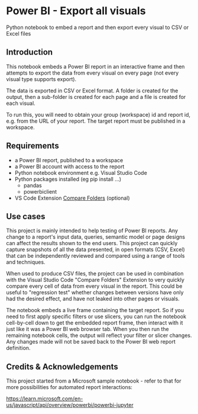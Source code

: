 # Power BI - Export all visuals
Python notebook to embed a report and then export every visual to CSV or Excel files

## Introduction

This notebook embeds a Power BI report in an interactive frame and then attempts to export the data from every visual on every page (not every visual type supports export).

The data is exported in CSV or Excel format. A folder is created for the output, then a sub-folder is created for each page and a file is created for each visual.

To run this, you will need to obtain your group (workspace) id and report id, e.g. from the URL of your report.  The target report must be published in a workspace.

## Requirements

- a Power BI report, published to a workspace
- a Power BI account with access to the report
- Python notebook environment e.g. Visual Studio Code
- Python packages installed (eg pip install ...)
  - pandas
  - powerbiclient
- VS Code Extension [Compare Folders](https://marketplace.visualstudio.com/items?itemName=moshfeu.compare-folders) (optional)

## Use cases

This project is mainly intended to help testing of Power BI reports. Any change to a report's input data, queries, semantic model or page designs can affect the results shown to the end users. This project can quickly capture snapshots of all the data presented, in open formats (CSV, Excel) that can be independently reviewed and compared using a range of tools and techniques. 

When used to produce CSV files, the project can be used in combination with the Visual Studio Code "Compare Folders" Extension to very quickly compare every cell of data from every visual in the report. This could be useful to "regression test" whether changes between versions have only had the desired effect, and have not leaked into other pages or visuals.

The notebook embeds a live frame containing the target report. So if you need to first apply specific filters or use slicers, you can run the notebook cell-by-cell down to get the embedded report frame, then interact with it just like it was a Power BI web browser tab.  When you then run the remaining notebook cells, the output will reflect your filter or slicer changes. Any changes made will not be saved back to the Power BI web report definition.

## Credits & Acknowledgements

This project started from a Microsoft sample notebook - refer to that for more possibilities for automated report interactions:

https://learn.microsoft.com/en-us/javascript/api/overview/powerbi/powerbi-jupyter
